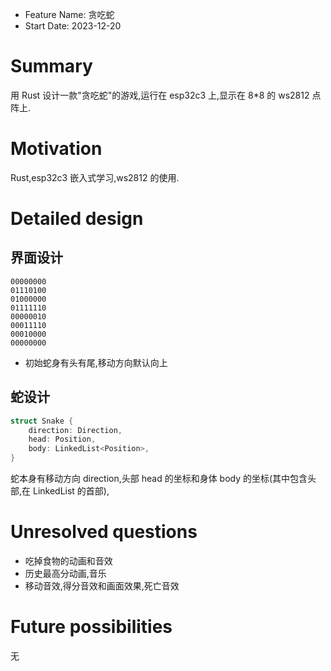 - Feature Name: 贪吃蛇
- Start Date: 2023-12-20

# Summary

[summary]: #summary

用 Rust 设计一款"贪吃蛇"的游戏,运行在 esp32c3 上,显示在 8*8 的 ws2812 点阵上.

# Motivation

[motivation]: #motivation

Rust,esp32c3 嵌入式学习,ws2812 的使用.

# Detailed design

[detailed-design]: #detailed-design

## 界面设计

```Text
00000000
01110100
01000000
01111110
00000010
00011110
00010000
00000000
```

- 初始蛇身有头有尾,移动方向默认向上

## 蛇设计

```Rust
struct Snake {
    direction: Direction,
    head: Position,
    body: LinkedList<Position>,
}
```

蛇本身有移动方向 direction,头部 head 的坐标和身体 body 的坐标(其中包含头部,在 LinkedList 的首部),

# Unresolved questions

[unresolved-questions]: #unresolved-questions

- 吃掉食物的动画和音效
- 历史最高分动画,音乐
- 移动音效,得分音效和画面效果,死亡音效

# Future possibilities

[future-possibilities]: #future-possibilities

无

